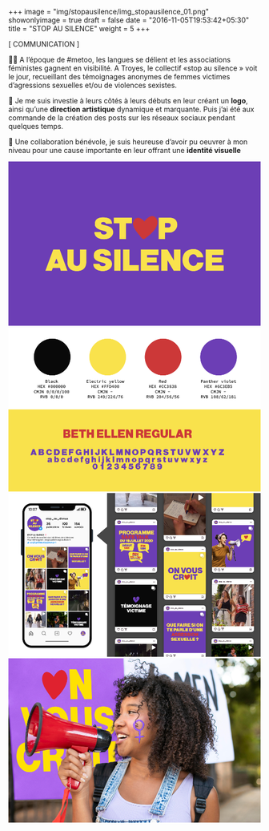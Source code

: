 +++
image = "img/stopausilence/img_stopausilence_01.png"
showonlyimage = true
draft = false
date = "2016-11-05T19:53:42+05:30"
title = "STOP AU SILENCE"
weight = 5
+++


[ COMMUNICATION ]
<!--more-->

👊🏻 A l’époque de #metoo, les langues se délient et les associations féministes gagnent en visibilité. A Troyes, le collectif «stop au silence » voit le jour, recueillant des témoignages anonymes de femmes victimes d’agressions sexuelles et/ou de violences sexistes. 

📌 Je me suis investie à leurs côtés à leurs débuts en leur créant un **logo**, ainsi qu’une **direction artistique** dynamique et marquante. Puis j’ai été aux commande de la création des posts sur les réseaux sociaux pendant quelques temps.

💜 Une collaboration bénévole, je suis heureuse d’avoir pu oeuvrer à mon niveau pour une cause importante en leur offrant une **identité visuelle**

![This is me][1]
![This is me][2]
![This is me][3]
![This is me][4]

[1]: /img/stopausilence/img_stopausilence_01.png
[2]: /img/stopausilence/img_stopausilence_02.png
[3]: /img/stopausilence/img_stopausilence_03.png
[4]: /img/stopausilence/img_stopausilence_04.png